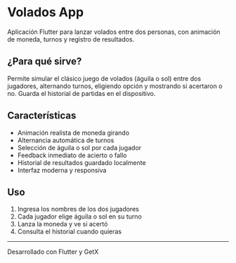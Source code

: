# Volados App

Aplicación Flutter para lanzar volados entre dos personas, con animación de moneda, turnos y registro de resultados.

## ¿Para qué sirve?
Permite simular el clásico juego de volados (águila o sol) entre dos jugadores, alternando turnos, eligiendo opción y mostrando si acertaron o no. Guarda el historial de partidas en el dispositivo.

## Características
- Animación realista de moneda girando
- Alternancia automática de turnos
- Selección de águila o sol por cada jugador
- Feedback inmediato de acierto o fallo
- Historial de resultados guardado localmente
- Interfaz moderna y responsiva

## Uso
1. Ingresa los nombres de los dos jugadores
2. Cada jugador elige águila o sol en su turno
3. Lanza la moneda y ve si acertó
4. Consulta el historial cuando quieras

---
Desarrollado con Flutter y GetX
